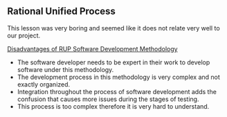 ## Rational Unified Process

This lesson was very boring and seemed like it does not relate very well to our project.

[Disadvantages of RUP Software Development Methodology](http://www.tatvasoft.com/blog/top-12-software-development-methodologies-and-its-advantages-disadvantages/)
* The software developer needs to be expert in their work to develop software under this methodology.
* The development process in this methodology is very complex and not exactly organized.
* Integration throughout the process of software development adds the confusion that causes more issues during the stages of testing.
* This process is too complex therefore it is very hard to understand.

